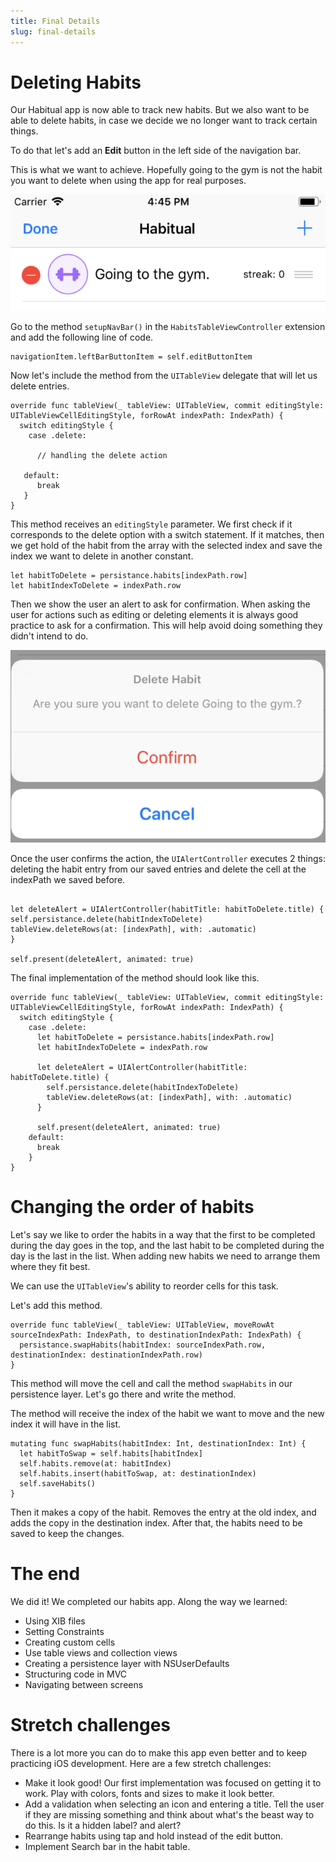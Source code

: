 ```yaml
---
title: Final Details
slug: final-details
---
```


# Deleting Habits

Our Habitual app is now able to track new habits. But we also want to be able to delete habits, in case we decide we no longer want to track certain things.

To do that let's add an **Edit** button in the left side of the navigation bar.

This is what we want to achieve. Hopefully going to the gym is not the habit you want to delete when using the app for real purposes.

![edit](./assets/edit.png)

Go to the method `setupNavBar()` in the `HabitsTableViewController` extension and add the following line of code.

```        
navigationItem.leftBarButtonItem = self.editButtonItem

```

Now let's include the method from the `UITableView` delegate that will let us delete entries.

```
override func tableView(_ tableView: UITableView, commit editingStyle: UITableViewCellEditingStyle, forRowAt indexPath: IndexPath) {
  switch editingStyle {
    case .delete:

      // handling the delete action

   default:
      break
   }
}
```

This method receives an `editingStyle` parameter. We first check if it corresponds to the delete option with a switch statement. If it matches, then we get hold of the habit from the array with the selected index and save the index we want to delete in another constant.

```
let habitToDelete = persistance.habits[indexPath.row]
let habitIndexToDelete = indexPath.row
```

Then we show the user an alert to ask for confirmation. When asking the user for actions such as editing or deleting elements it is always good practice to ask for a confirmation. This will help avoid doing something they didn't intend to do.

![alert](./assets/alert.png)


Once the user confirms the action, the `UIAlertController` executes 2 things: deleting the habit entry from our saved entries and delete the cell at the indexPath we saved before.

```

let deleteAlert = UIAlertController(habitTitle: habitToDelete.title) {
self.persistance.delete(habitIndexToDelete)
tableView.deleteRows(at: [indexPath], with: .automatic)
}

self.present(deleteAlert, animated: true)

```

The final implementation of the method should look like this.

```
override func tableView(_ tableView: UITableView, commit editingStyle: UITableViewCellEditingStyle, forRowAt indexPath: IndexPath) {
  switch editingStyle {
    case .delete:
      let habitToDelete = persistance.habits[indexPath.row]
      let habitIndexToDelete = indexPath.row

      let deleteAlert = UIAlertController(habitTitle: habitToDelete.title) {
        self.persistance.delete(habitIndexToDelete)
        tableView.deleteRows(at: [indexPath], with: .automatic)
      }

      self.present(deleteAlert, animated: true)
    default:
      break
    }
}
```

# Changing the order of habits

Let's say we like to order the habits in a way that the first to be completed during the day goes in the top, and the last habit to be completed during the day is the last in the list.
When adding new habits we need to arrange them where they fit best.

We can use the `UITableView`'s ability to reorder cells for this task.

Let's add this method.

```
override func tableView(_ tableView: UITableView, moveRowAt sourceIndexPath: IndexPath, to destinationIndexPath: IndexPath) {
  persistance.swapHabits(habitIndex: sourceIndexPath.row, destinationIndex: destinationIndexPath.row)
}
```

This method will move the cell and call the method `swapHabits` in our persistence layer. Let's go there and write the method.

The method will receive the index of the habit we want to move and the new index it will have in the list.

```
mutating func swapHabits(habitIndex: Int, destinationIndex: Int) {
  let habitToSwap = self.habits[habitIndex]
  self.habits.remove(at: habitIndex)
  self.habits.insert(habitToSwap, at: destinationIndex)
  self.saveHabits()
}
```

Then it makes a copy of the habit. Removes the entry at the old index, and adds the copy in the destination index. After that, the habits need to be saved to keep the changes.

# The end

We did it! We completed our habits app. Along the way we learned:

- Using XIB files
- Setting Constraints
- Creating custom cells
- Use table views and collection views
- Creating a persistence layer with NSUserDefaults
- Structuring code in MVC
- Navigating between screens

# Stretch challenges

There is a lot more you can do to make this app even better and to keep practicing iOS development. Here are a few stretch challenges:

- Make it look good! Our first implementation was focused on getting it to work. Play with colors, fonts and sizes to make it look better.
- Add a validation when selecting an icon and entering a title. Tell the user if they are missing something and think about what's the beast way to do this. Is it a hidden label? and alert?
- Rearrange habits using tap and hold instead of the edit button.
- Implement Search bar in the habit table.
